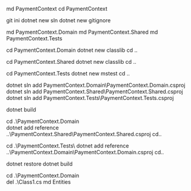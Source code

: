 md PaymentContext
cd PaymentContext

git ini
dotnet new sln
dotnet new gitignore

md PaymentContext.Domain
md PaymentContext.Shared
md PaymentContext.Tests


cd PaymentContext.Domain
dotnet new classlib
cd ..

cd PaymentContext.Shared
dotnet new classlib
cd ..

cd PaymentContext.Tests
dotnet new mstest
cd ..

dotnet sln add PaymentContext.Domain\PaymentContext.Domain.csproj
dotnet sln add PaymentContext.Shared\PaymentContext.Shared.csproj
dotnet sln add PaymentContext.Tests\PaymentContext.Tests.csproj

dotnet build


cd .\PaymentContext.Domain\
dotnet add reference ..\PaymentContext.Shared\PaymentContext.Shared.csproj
cd..


cd .\PaymentContext.Tests\ 
dotnet add reference ..\PaymentContext.Domain\PaymentContext.Domain.csproj
cd..

dotnet restore
dotnet build

cd .\PaymentContext.Domain\
del .\Class1.cs
md Entities
